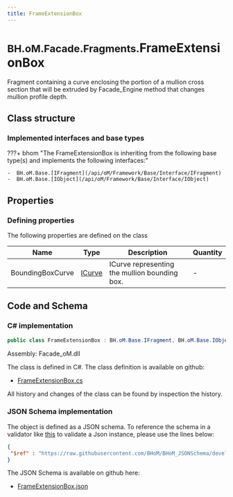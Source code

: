 ```yaml
---
title: FrameExtensionBox
---
```


# <small>BH.oM.Facade.Fragments.</small>**FrameExtensionBox**

Fragment containing a curve enclosing the portion of a mullion cross section that will be extruded by Facade_Engine method that changes mullion profile depth.

## Class structure

### Implemented interfaces and base types

???+ bhom "The FrameExtensionBox is inheriting from the following base type(s) and implements the following interfaces:"

    -  BH.oM.Base.[IFragment](/api/oM/Framework/Base/Interface/IFragment)
    -  BH.oM.Base.[IObject](/api/oM/Framework/Base/Interface/IObject)


## Properties



### Defining properties

The following properties are defined on the class

| Name             | Type             | Description      | Quantity         |
|------------------|------------------|------------------|------------------|
| BoundingBoxCurve | [ICurve](/api/oM/Dimensional/Geometry/Curve/ICurve) | ICurve representing the mullion bounding box. | - |


## Code and Schema

### C# implementation

``` C# title="C#"
public class FrameExtensionBox : BH.oM.Base.IFragment, BH.oM.Base.IObject
```

Assembly: Facade_oM.dll

The class is defined in C#. The class definition is available on github:

- [FrameExtensionBox.cs](https://github.com/BHoM/BHoM/blob/develop/Facade_oM/Fragments\FrameExtensionBox.cs)

All history and changes of the class can be found by inspection the history.
### JSON Schema implementation

The object is defined as a JSON schema. To reference the schema in a validator like [this](https://www.jsonschemavalidator.net/) to validate a Json instance, please use the lines below:

``` json title="JSON Schema"
{
 "$ref" : "https://raw.githubusercontent.com/BHoM/BHoM_JSONSchema/develop/Facade_oM/Fragments/FrameExtensionBox.json"
}
```

The JSON Schema is available on github here:

- [FrameExtensionBox.json](https://github.com/BHoM/BHoM_JSONSchema/blob/develop/Facade_oM/Fragments/FrameExtensionBox.json)
